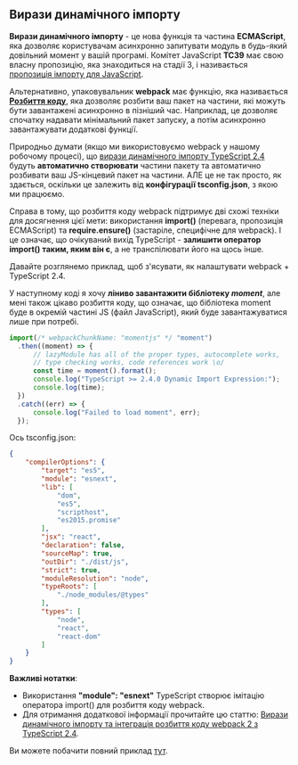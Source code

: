 ## Вирази динамічного імпорту

**Вирази динамічного імпорту** - це нова функція та частина **ECMAScript**, яка дозволяє користувачам асинхронно запитувати модуль в будь-який довільний момент у вашій програмі. Комітет JavaScript **TC39** має свою власну пропозицію, яка знаходиться на стадії 3, і називається [пропозиція імпорту для JavaScript](https://github.com/tc39/proposal-dynamic-import).

Альтернативно, упаковувальник **webpack** має функцію, яка називається [**Розбиття коду**](https://webpack.js.org/guides/code-splitting/), яка дозволяє розбити ваш пакет на частини, які можуть бути завантажені асинхронно в пізніший час. Наприклад, це дозволяє спочатку надавати мінімальний пакет запуску, а потім асинхронно завантажувати додаткові функції.

Природньо думати (якщо ми використовуємо webpack у нашому робочому процесі), що [вирази динамічного імпорту TypeScript 2.4](https://github.com/Microsoft/TypeScript/wiki/What%27s-new-in-TypeScript#dynamic-import-expressions) будуть **автоматично створювати** частини пакету та автоматично розбивати ваш JS-кінцевий пакет на частини. АЛЕ це не так просто, як здається, оскільки це залежить від **конфігурації tsconfig.json**, з якою ми працюємо.

Справа в тому, що розбиття коду webpack підтримує дві схожі техніки для досягнення цієї мети: використання **import()** (перевага, пропозиція ECMAScript) та **require.ensure()** (застаріле, специфічне для webpack). І це означає, що очікуваний вихід TypeScript - **залишити оператор import() таким, яким він є**, а не транспілювати його на щось інше.

Давайте розглянемо приклад, щоб з'ясувати, як налаштувати webpack + TypeScript 2.4.

У наступному коді я хочу **ліниво завантажити бібліотеку _moment_**, але мені також цікаво розбиття коду, що означає, що бібліотека moment буде в окремій частині JS (файл JavaScript), який буде завантажуватися лише при потребі.

```ts
import(/* webpackChunkName: "momentjs" */ "moment")
  .then((moment) => {
      // lazyModule has all of the proper types, autocomplete works,
      // type checking works, code references work \o/
      const time = moment().format();
      console.log("TypeScript >= 2.4.0 Dynamic Import Expression:");
      console.log(time);
  })
  .catch((err) => {
      console.log("Failed to load moment", err);
  });
```

Ось tsconfig.json:

```json
{
    "compilerOptions": {
        "target": "es5",                          
        "module": "esnext",                     
        "lib": [
            "dom",
            "es5",
            "scripthost",
            "es2015.promise"
        ],                                        
        "jsx": "react",                           
        "declaration": false,                     
        "sourceMap": true,                        
        "outDir": "./dist/js",                    
        "strict": true,                           
        "moduleResolution": "node",               
        "typeRoots": [
            "./node_modules/@types"
        ],                                        
        "types": [
            "node",
            "react",
            "react-dom"
        ]                                       
    }
}
```


**Важливі нотатки**:

- Використання **"module": "esnext"** TypeScript створює імітацію оператора import() для розбиття коду webpack.
- Для отримання додаткової інформації прочитайте цю статтю: [Вирази динамічного імпорту та інтеграція розбиття коду webpack 2 з TypeScript 2.4](https://blog.josequinto.com/2017/06/29/dynamic-import-expressions-and-webpack-code-splitting-integration-with-typescript-2-4/).


Ви можете побачити повний приклад [тут][dynamicimportcode].

[dynamicimportcode]:https://cdn.rawgit.com/basarat/typescript-book/705e4496/code/dynamic-import-expressions/dynamicImportExpression.js